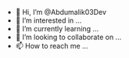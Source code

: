 - 👋 Hi, I’m @Abdumalik03Dev
- 👀 I’m interested in ...
- 🌱 I’m currently learning ...
- 💞️ I’m looking to collaborate on ...
- 📫 How to reach me ...

<!---
Abdumalik03Dev/Abdumalik03Dev is a ✨ special ✨ repository because its `README.md` (this file) appears on your GitHub profile.
You can click the Preview link to take a look at your changes.
--->
